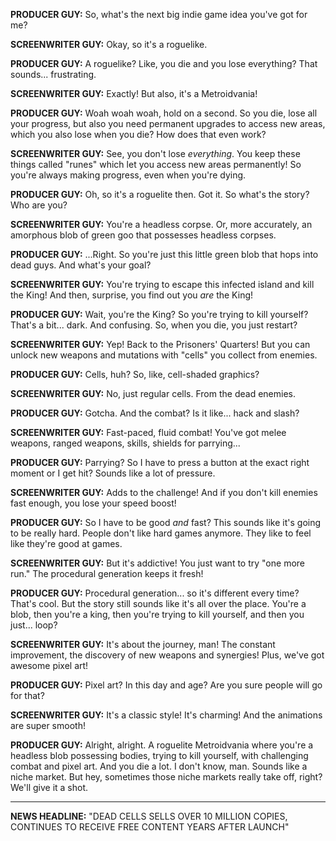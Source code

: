 **PRODUCER GUY:** So, what's the next big indie game idea you've got for me?

**SCREENWRITER GUY:** Okay, so it's a roguelike.

**PRODUCER GUY:** A roguelike? Like, you die and you lose everything? That sounds... frustrating.

**SCREENWRITER GUY:** Exactly! But also, it's a Metroidvania!

**PRODUCER GUY:** Woah woah woah, hold on a second. So you die, lose all your progress, but also you need permanent upgrades to access new areas, which you also lose when you die? How does that even work?

**SCREENWRITER GUY:** See, you don't lose *everything*. You keep these things called "runes" which let you access new areas permanently! So you're always making progress, even when you're dying.

**PRODUCER GUY:** Oh, so it's a roguelite then. Got it. So what's the story? Who are you?

**SCREENWRITER GUY:** You're a headless corpse. Or, more accurately, an amorphous blob of green goo that possesses headless corpses.

**PRODUCER GUY:** ...Right. So you're just this little green blob that hops into dead guys. And what's your goal?

**SCREENWRITER GUY:** You're trying to escape this infected island and kill the King! And then, surprise, you find out you *are* the King!

**PRODUCER GUY:** Wait, you're the King? So you're trying to kill yourself? That's a bit... dark. And confusing. So, when you die, you just restart?

**SCREENWRITER GUY:** Yep! Back to the Prisoners' Quarters! But you can unlock new weapons and mutations with "cells" you collect from enemies.

**PRODUCER GUY:** Cells, huh? So, like, cell-shaded graphics?

**SCREENWRITER GUY:** No, just regular cells. From the dead enemies.

**PRODUCER GUY:** Gotcha. And the combat? Is it like... hack and slash?

**SCREENWRITER GUY:** Fast-paced, fluid combat! You've got melee weapons, ranged weapons, skills, shields for parrying...

**PRODUCER GUY:** Parrying? So I have to press a button at the exact right moment or I get hit? Sounds like a lot of pressure.

**SCREENWRITER GUY:** Adds to the challenge! And if you don't kill enemies fast enough, you lose your speed boost!

**PRODUCER GUY:** So I have to be good *and* fast? This sounds like it's going to be really hard. People don't like hard games anymore. They like to feel like they're good at games.

**SCREENWRITER GUY:** But it's addictive! You just want to try "one more run." The procedural generation keeps it fresh!

**PRODUCER GUY:** Procedural generation... so it's different every time? That's cool. But the story still sounds like it's all over the place. You're a blob, then you're a king, then you're trying to kill yourself, and then you just... loop?

**SCREENWRITER GUY:** It's about the journey, man! The constant improvement, the discovery of new weapons and synergies! Plus, we've got awesome pixel art!

**PRODUCER GUY:** Pixel art? In this day and age? Are you sure people will go for that?

**SCREENWRITER GUY:** It's a classic style! It's charming! And the animations are super smooth!

**PRODUCER GUY:** Alright, alright. A roguelite Metroidvania where you're a headless blob possessing bodies, trying to kill yourself, with challenging combat and pixel art. And you die a lot. I don't know, man. Sounds like a niche market. But hey, sometimes those niche markets really take off, right? We'll give it a shot.

---

**NEWS HEADLINE:** "DEAD CELLS SELLS OVER 10 MILLION COPIES, CONTINUES TO RECEIVE FREE CONTENT YEARS AFTER LAUNCH"